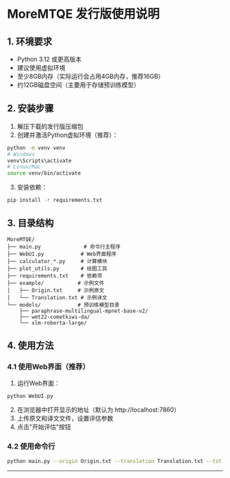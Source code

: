 # MoreMTQE 发行版使用说明

## 1. 环境要求

- Python 3.12 或更高版本
- 建议使用虚拟环境
- 至少8GB内存（实际运行会占用4GB内存，推荐16GB）
- 约12GB磁盘空间（主要用于存储预训练模型）

## 2. 安装步骤

1. 解压下载的发行版压缩包
2. 创建并激活Python虚拟环境（推荐）：
```bash
python -m venv venv
# Windows
venv\Scripts\activate
# Linux/Mac
source venv/bin/activate
```
3. 安装依赖：
```bash
pip install -r requirements.txt
```

## 3. 目录结构

```
MoreMTQE/
├── main.py              # 命令行主程序
├── WebUI.py            # Web界面程序
├── calculator_*.py     # 计算模块
├── plot_utils.py       # 绘图工具
├── requirements.txt    # 依赖项
├── example/           # 示例文件
│   ├── Origin.txt     # 示例原文
│   └── Translation.txt # 示例译文
└── models/            # 预训练模型目录
    ├── paraphrase-multilingual-mpnet-base-v2/
    ├── wmt22-cometkiwi-da/
    └── xlm-roberta-large/
```

## 4. 使用方法

### 4.1 使用Web界面（推荐）

1. 运行Web界面：
```bash
python WebUI.py
```
2. 在浏览器中打开显示的地址（默认为 http://localhost:7860）
3. 上传原文和译文文件，设置评估参数
4. 点击"开始评估"按钮

### 4.2 使用命令行

```bash
python main.py --origin Origin.txt --translation Translation.txt --tst-weight 0.1 --bert-weight 0.3 --comet-weight 0.6
```


---